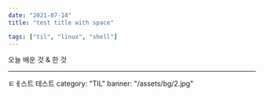 ```yaml
---
date: "2021-07-14"
title: "test title with space"

tags: ["til", "linux", "shell"]
---
```



오늘 배운 것 & 한 것

--------------------------

ㅌㅔ스트 테스트
category: "TIL"
banner: "/assets/bg/2.jpg"